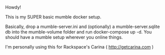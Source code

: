 Howdy!

This is my SUPER basic mumble docker setup.

Basically, drop a mumble-server.ini and (optionally) a mumble-server.sqlite db into the mumble-volume folder and run docker-compose up -d. You should have a mumble setup wherever you online things.

I'm personally using this for Rackspace's Carina ( http://getcarina.com )
